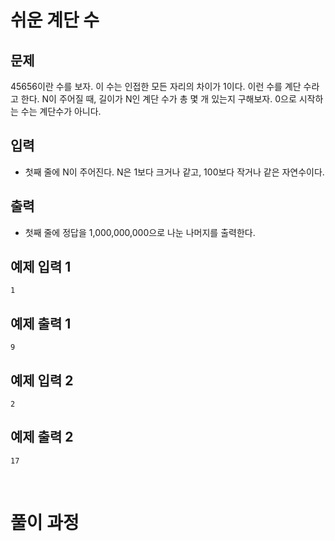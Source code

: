 # 쉬운 계단 수

## 문제

45656이란 수를 보자.
이 수는 인접한 모든 자리의 차이가 1이다. 이런 수를 계단 수라고 한다.
N이 주어질 때, 길이가 N인 계단 수가 총 몇 개 있는지 구해보자. 0으로 시작하는 수는 계단수가 아니다.

## 입력
- 첫째 줄에 N이 주어진다. N은 1보다 크거나 같고, 100보다 작거나 같은 자연수이다.

## 출력
- 첫째 줄에 정답을 1,000,000,000으로 나눈 나머지를 출력한다.

## 예제 입력 1
```
1
```
## 예제 출력 1
```
9
```

## 예제 입력 2
```
2
```
## 예제 출력 2
```
17
```

<br>

# 풀이 과정

